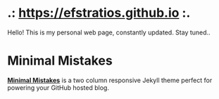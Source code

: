 # .: https://efstratios.github.io :. 

Hello! This is my personal web page, constantly updated. Stay tuned..

# Minimal Mistakes

**[Minimal Mistakes](http://mmistakes.github.io/minimal-mistakes)** is a two column responsive Jekyll theme perfect for powering your GitHub hosted blog.